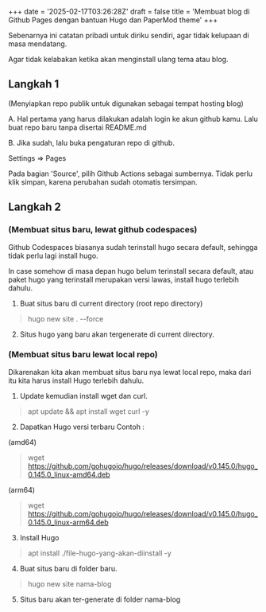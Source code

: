 +++
date = '2025-02-17T03:26:28Z'
draft = false
title = 'Membuat blog di Github Pages dengan bantuan Hugo dan PaperMod theme'
+++

Sebenarnya ini catatan pribadi untuk diriku sendiri, agar tidak kelupaan di masa mendatang.

Agar tidak kelabakan ketika akan menginstall ulang tema atau blog.

## Langkah 1
(Menyiapkan repo publik untuk digunakan sebagai tempat hosting blog)

A. Hal pertama yang harus dilakukan adalah login ke akun github kamu. Lalu buat repo baru tanpa disertai README.md

B. Jika sudah, lalu buka pengaturan repo di github. 

Settings => Pages

Pada bagian 'Source', pilih Github Actions sebagai sumbernya. Tidak perlu klik simpan, karena perubahan sudah otomatis tersimpan.

## Langkah 2

### (Membuat situs baru, lewat github codespaces)

Github Codespaces biasanya sudah terinstall hugo secara default, sehingga tidak perlu lagi install hugo.

In case somehow di masa depan hugo belum terinstall secara default, atau paket hugo yang terinstall merupakan versi lawas, install hugo terlebih dahulu.

1. Buat situs baru di current directory (root repo directory)
> hugo new site . --force

2. Situs hugo yang baru akan tergenerate di current directory.

### (Membuat situs baru lewat local repo)

Dikarenakan kita akan membuat situs baru nya lewat local repo, maka dari itu kita harus install Hugo terlebih dahulu.

1. Update kemudian install wget dan curl.

> apt update && apt install wget curl -y

2. Dapatkan Hugo versi terbaru
Contoh :

(amd64)
> wget https://github.com/gohugoio/hugo/releases/download/v0.145.0/hugo_0.145.0_linux-amd64.deb

(arm64)
> wget https://github.com/gohugoio/hugo/releases/download/v0.145.0/hugo_0.145.0_linux-arm64.deb

3. Install Hugo
> apt install ./file-hugo-yang-akan-diinstall -y

4. Buat situs baru di folder baru.
> hugo new site nama-blog

5. Situs baru akan ter-generate di folder nama-blog
